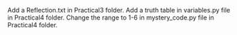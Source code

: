 Add a Reflection.txt in Practical3 folder.
Add a truth table in variables.py file in Practical4 folder.
Change the range to 1-6 in mystery_code.py file in Practical4 folder.
